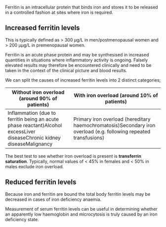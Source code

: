 Ferritin is an intracellular protein that binds iron and stores it to be released in a controlled fashion at sites where iron is required.   
  
Increased ferritin levels
-------------------------

  
This is typically defined as \> 300 µg/L in men/postmenopausal women and \> 200 µµg/L in premenopausal women.  
  
Ferritin is an acute phase protein and may be synthesised in increased quantities in situations where inflammatory activity is ongoing. Falsely elevated results may therefore be encountered clinically and need to be taken in the context of the clinical picture and blood results.  
  
We can split the causes of increased ferritin levels into 2 distinct categories;  
  


| Without iron overload (around 90% of patients) | With iron overload (around 10% of patients) |
| --- | --- |
| Inflammation (due to ferritin being an acute phase reactant)Alcohol excessLiver diseaseChronic kidney diseaseMalignancy | Primary iron overload (hereditary haemochromatosis)Secondary iron overload (e.g. following repeated transfusions) |

  
The best test to see whether iron overload is present is **transferrin saturation**. Typically, normal values of \< 45% in females and \< 50% in males exclude iron overload.  
  
Reduced ferritin levels
-----------------------

  
Because iron and ferritin are bound the total body ferritin levels may be decreased in cases of iron deficiency anaemia.   
  
Measurement of serum ferritin levels can be useful in determining whether an apparently low haemoglobin and microcytosis is truly caused by an iron deficiency state.